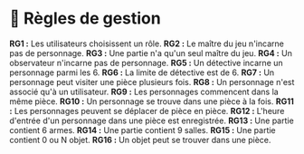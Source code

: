 # 📑 Règles de gestion

**RG1 :** Les utilisateurs choisissent un rôle.
**RG2 :** Le maître du jeu n'incarne pas de personnage.
**RG3 :** Une partie n'a qu'un seul maître du jeu.
**RG4 :** Un observateur n'incarne pas de personnage.
**RG5 :** Un détective incarne un personnage parmi les 6.
**RG6 :** La limite de détective est de 6.
**RG7 :** Un personnage peut visiter une pièce plusieurs fois.
**RG8 :** Un personnage n'est associé qu'à un utilisateur.
**RG9 :** Les personnages commencent dans la même pièce.
**RG10 :** Un personnage se trouve dans une pièce à la fois.
**RG11 :** Les personnages peuvent se déplacer de pièce en pièce.
**RG12 :** L'heure d'entrée d'un personnage dans une pièce est enregistrée.
**RG13 :** Une partie contient 6 armes.
**RG14 :** Une partie contient 9 salles.
**RG15 :** Une partie contient 0 ou N objet.
**RG16 :** Un objet peut se trouver dans une pièce.